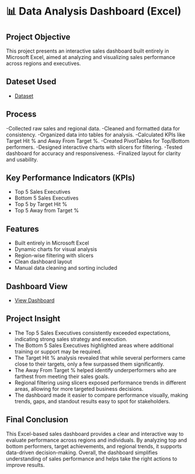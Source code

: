 # 📊 Data Analysis Dashboard (Excel)
## Project Objective
This project presents an interactive sales dashboard built entirely in Microsoft Excel, aimed at analyzing and visualizing sales performance across regions and executives.

## Dateset Used
- <a href="https://github.com/shantijul4585/Data-Analysis-Dashboard/blob/main/Dashborad%20on%20Sales%20data.xlsm"> Dataset </a>

## Process
-Collected raw sales and regional data.
-Cleaned and formatted data for consistency.
-Organized data into tables for analysis.
-Calculated KPIs like Target Hit % and Away From Target %.
-Created PivotTables for Top/Bottom performers.
-Designed interactive charts with slicers for filtering.
-Tested dashboard for accuracy and responsiveness.
-Finalized layout for clarity and usability.

## Key Performance Indicators (KPIs)
- Top 5 Sales Executives
-  Bottom 5 Sales Executives
-  Top 5 by Target Hit %
-  Top 5 Away from Target %

## Features
- Built entirely in Microsoft Excel
- Dynamic charts for visual analysis
- Region-wise filtering with slicers
- Clean dashboard layout
- Manual data cleaning and sorting included

## Dashboard View
- <a href="https://github.com/shantijul4585/Data-Analysis-Dashboard/blob/main/Dashboard%20on%20Sales%20Data.png">View Dashboard</a>

## Project Insight
- The Top 5 Sales Executives consistently exceeded expectations, indicating strong sales strategy and execution.
- The Bottom 5 Sales Executives highlighted areas where additional training or support may be required.
- The Target Hit % analysis revealed that while several performers came close to their targets, only a few surpassed them significantly.
- The Away From Target % helped identify underperformers who are farthest from meeting their sales goals.
- Regional filtering using slicers exposed performance trends in different areas, allowing for more targeted business decisions.
- The dashboard made it easier to compare performance visually, making trends, gaps, and standout results easy to spot for stakeholders.

## Final Conclusion
This Excel-based sales dashboard provides a clear and interactive way to evaluate performance across regions and individuals. By analyzing top and bottom performers, target achievements, and regional trends, it supports data-driven decision-making. Overall, the dashboard simplifies understanding of sales performance and helps take the right actions to improve results.



